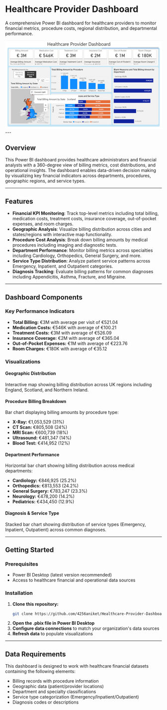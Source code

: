 # Healthcare Provider Dashboard

A comprehensive Power BI dashboard for healthcare providers to monitor financial metrics, procedure costs, regional distribution, and departmental performance.

<img src="https://github.com/4256aniket/Healthcare-Provider-Dashboard/blob/main/Dashboard.png" alt="Dashboard Preview" width="600"/>
---

## Overview

This Power BI dashboard provides healthcare administrators and financial analysts with a 360-degree view of billing metrics, cost distributions, and operational insights. The dashboard enables data-driven decision making by visualizing key financial indicators across departments, procedures, geographic regions, and service types.

---


## Features

- **Financial KPI Monitoring**: Track top-level metrics including total billing, medication costs, treatment costs, insurance coverage, out-of-pocket expenses, and room charges.
- **Geographic Analysis**: Visualize billing distribution across cities and states/regions with interactive map functionality.
- **Procedure Cost Analysis**: Break down billing amounts by medical procedures including imaging and diagnostic tests.
- **Department Performance**: Monitor billing metrics across specialties including Cardiology, Orthopedics, General Surgery, and more.
- **Service Type Distribution**: Analyze patient service patterns across Emergency, Inpatient, and Outpatient categories.
- **Diagnosis Tracking**: Evaluate billing patterns for common diagnoses including Appendicitis, Asthma, Fracture, and Migraine.

---

## Dashboard Components

### Key Performance Indicators

- **Total Billing:** €3M with average per visit of €521.04
- **Medication Costs:** €546K with average of €100.21
- **Treatment Costs:** €3M with average of €526.09
- **Insurance Coverage:** €2M with average of €365.04
- **Out-of-Pocket Expenses:** €1M with average of €223.76
- **Room Charges:** €180K with average of €35.12

### Visualizations

#### Geographic Distribution

Interactive map showing billing distribution across UK regions including England, Scotland, and Northern Ireland.

#### Procedure Billing Breakdown

Bar chart displaying billing amounts by procedure type:
- **X-Ray:** €1,053,529 (31%)
- **CT Scan:** €805,508 (24%)
- **MRI Scan:** €600,739 (18%)
- **Ultrasound:** €481,347 (14%)
- **Blood Test:** €414,952 (12%)

#### Department Performance

Horizontal bar chart showing billing distribution across medical departments:
- **Cardiology:** €846,925 (25.2%)
- **Orthopedics:** €813,553 (24.2%)
- **General Surgery:** €783,247 (23.3%)
- **Neurology:** €478,200 (14.2%)
- **Pediatrics:** €434,450 (12.9%)

#### Diagnosis & Service Type

Stacked bar chart showing distribution of service types (Emergency, Inpatient, Outpatient) across common diagnoses.

---

## Getting Started

### Prerequisites

- Power BI Desktop (latest version recommended)
- Access to healthcare financial and operational data sources

### Installation

1. **Clone this repository:**
    ```bash
    git clone https://github.com/4256aniket/Healthcare-Provider-Dashboard.git
    ```
2. **Open the .pbix file in Power BI Desktop**
3. **Configure data connections** to match your organization's data sources
4. **Refresh data** to populate visualizations

---

## Data Requirements

This dashboard is designed to work with healthcare financial datasets containing the following elements:

- Billing records with procedure information
- Geographic data (patient/provider locations)
- Department and specialty classifications
- Service type categorization (Emergency/Inpatient/Outpatient)
- Diagnosis codes or descriptions
